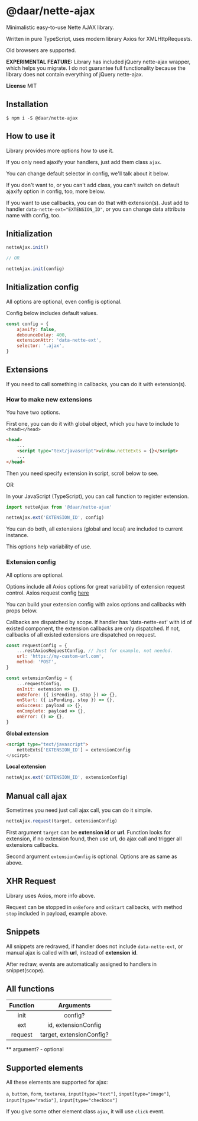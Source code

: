 # **@daar/nette-ajax**
Minimalistic easy-to-use Nette AJAX library.

Written in pure TypeScript, uses modern library Axios for XMLHttpRequests.

Old browsers are supported.

**EXPERIMENTAL FEATURE:**  Library has included jQuery nette-ajax wrapper, which helps you migrate. I do not guarantee full functionality because the library does not contain everything of jQuery nette-ajax.

**License**
MIT


## **Installation**

```
$ npm i -S @daar/nette-ajax
```

## **How to use it**
Library provides more options how to use it.

If you only need ajaxify your handlers, just add them class `ajax`.

You can change default selector in config, we'll talk about it below.

If you don't want to, or you can't add class, you can't switch on default ajaxify option in config, too, more below.

If you want to use callbacks, you can do that with extension(s). Just add to handler `data-nette-ext="EXTENSION_ID"`, or you can change data attribute name with config, too.

## **Initialization**
```javascript
netteAjax.init()

// OR

netteAjax.init(config)
```

## **Initialization config**
All options are optional, even config is optional.

Config below includes default values.
```javascript
const config = {
    ajaxify: false,
	debounceDelay: 400,
	extensionAttr: 'data-nette-ext',
	selector: '.ajax',
}
```

## **Extensions**
If you need to call something in callbacks, you can do it with extension(s).

### How to make new extensions
You have two options.

First one, you can do it with global object, which you have to include to `<head></head>`
```html
<head>
    ...
    <script type="text/javascript">window.netteExts = {}</script>
    ...
</head>
```
Then you need specify extension in script, scroll below to see.

OR

In your JavaScript (TypeScript), you can call function to register extension.
```javascript
import netteAjax from '@daar/nette-ajax'

netteAjax.ext('EXTENSION_ID', config)
```

You can do both, all extensions (global and local) are included to current instance.

This options help variability of use.

### Extension config
All options are optional.

Options include all Axios options for great variability of extension request control. Axios request config [here](https://github.com/axios/axios)

You can build your extension config with axios options and callbacks with props below.

Callbacks are dispatched by scope. If handler has 'data-nette-ext' with id of existed component, the extension callbacks are only dispatched. If not, callbacks of all existed extensions are dispatched on request.
```javascript
const requestConfig = {
    ...restAxiosRequestConfig, // Just for example, not needed.
    url: 'https://my-custom-url.com',
    method: 'POST',
}

const extensionConfig = {
    ...requestConfig,
    onInit: extension => {},
    onBefore: ({ isPending, stop }) => {},
    onStart: ({ isPending, stop }) => {},
    onSuccess: payload => {},
    onComplete: payload => {},
    onError: () => {},
}
```

**Global extension**
```html
<script type="text/javascript">
    netteExts['EXTENSION_ID'] = extensionConfig
</scirpt>
```

**Local extension**
```javascript
netteAjax.ext('EXTENSION_ID', extensionConfig)
```

## **Manual call ajax**
Sometimes you need just call ajax call, you can do it simple.
```javascript
netteAjax.request(target, extensionConfig)
```
First argument `target` can be **extension id** or **url**. Function looks for extension, if no extension found, then use url, do ajax call and trigger all extensions callbacks.

Second argument `extensionConfig` is optional. Options are as same as above.

## **XHR Request**
Library uses Axios, more info above.

Request can be stopped in `onBefore` and `onStart` callbacks, with method `stop` included in payload, example above.

## **Snippets**
All snippets are redrawed, if handler does not include `data-nette-ext`, or manual ajax is called with **url**, instead of **extension id**.

After redraw, events are automatically assigned to handlers in snippet(scope). 

## **All functions**
| Function |        Arguments        |
|:--------:|:-----------------------:|
| init     | config?                  |
| ext      | id, extensionConfig     |
| request  | target, extensionConfig? |

** argument? - optional

## **Supported elements**
All these elements are supported for ajax:

`a`, `button`, `form`, `textarea`, `input[type="text"]`, `input[type="image"]`, `input[type="radio"]`, `input[type="checkbox"]`

If you give some other element class `ajax`, it will use `click` event.
